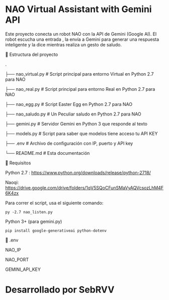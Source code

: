  # NAO Virtual Assistant with Gemini API

Este proyecto conecta un robot NAO con la API de Gemini (Google AI). El robot escucha una entrada , la envía a Gemini para generar una respuesta inteligente y la dice mientras realiza un gesto de saludo.

📁 Estructura del proyecto

.

├── nao_virtual.py         # Script principal para entorno Virtual en Python 2.7 para NAO

├── nao_real.py         # Script principal para entorno Real en Python 2.7 para NAO

├── nao_egg.py         # Script Easter Egg en Python 2.7 para NAO

├── nao_saludo.py         # Un Peculiar saludo en Python 2.7 para NAO

├── gemini.py     # Servidor Gemini en Python 3 que responde al texto

├── models.py     # Script para saber que modelos tiene acceso tu API KEY

├── .env                  # Archivo de configuración con IP, puerto y API key

└── README.md             # Esta documentación

🔧 Requisitos

Python 2.7 : https://www.python.org/downloads/release/python-2718/

Naoqi: https://drive.google.com/drive/folders/1qV5SQoCFunSMaVyAQVcsozLhM4F6K4zx

Para correr el script, usa el siguiente comando:

`py -2.7 nao_listen.py`


Python 3+ (para gemini.py)

`pip install google-generativeai python-dotenv`

🔐 .env

NAO_IP

NAO_PORT

GEMINI_API_KEY

# Desarrollado por SebRVV
